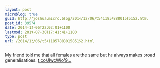 ```yaml
---
layout: post
microblog: true
guid: http://joshua.micro.blog/2014/12/06/t541185788801585152.html
post_id: 39574
date: 2014-12-06T22:02:01+1100
lastmod: 2019-07-30T17:41:41+1100
type: post
url: /2014/12/06/t541185788801585152.html
---
```

My friend told me that all females are the same but he always makes broad generalisations. [t.co/JlwcWiof9...](http://t.co/JlwcWiof9k)
